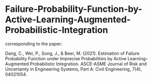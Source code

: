 # Failure-Probability-Function-by-Active-Learning-Augmented-Probabilistic-Integration
corresponding to the paper:

Dang, C., Wei, P., Song, J., & Beer, M. (2021). Estimation of Failure Probability Function under Imprecise Probabilities by Active Learning–Augmented Probabilistic Integration. ASCE-ASME Journal of Risk and Uncertainty in Engineering Systems, Part A: Civil Engineering, 7(4), 04021054.
